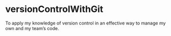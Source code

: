 # versionControlWithGit
To apply my knowledge of version control in an effective way to manage my own and my team’s code. 
